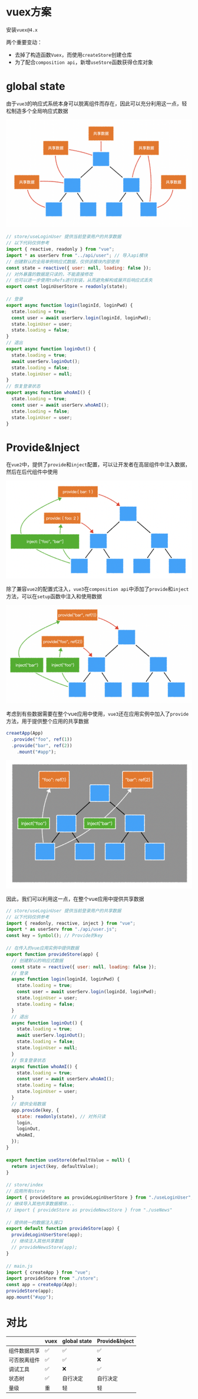# vuex方案

安装`vuex@4.x`

两个重要变动：

- 去掉了构造函数`Vuex`，而使用`createStore`创建仓库
- 为了配合`composition api`，新增`useStore`函数获得仓库对象

# global state

由于`vue3`的响应式系统本身可以脱离组件而存在，因此可以充分利用这一点，轻松制造多个全局响应式数据

![globalState](../public/globalState.png)




```js
// store/useLoginUser 提供当前登录用户的共享数据
// 以下代码仅供参考
import { reactive, readonly } from "vue";
import * as userServ from "../api/user"; // 导入api模块
// 创建默认的全局单例响应式数据，仅供该模块内部使用
const state = reactive({ user: null, loading: false });
// 对外暴露的数据是只读的，不能直接修改
// 也可以进一步使用toRefs进行封装，从而避免解构或展开后响应式丢失
export const loginUserStore = readonly(state);

// 登录
export async function login(loginId, loginPwd) {
  state.loading = true;
  const user = await userServ.login(loginId, loginPwd);
  state.loginUser = user;
  state.loading = false;
}
// 退出
export async function loginOut() {
  state.loading = true;
  await userServ.loginOut();
  state.loading = false;
  state.loginUser = null;
}
// 恢复登录状态
export async function whoAmI() {
  state.loading = true;
  const user = await userServ.whoAmI();
  state.loading = false;
  state.loginUser = user;
}
```



# Provide&Inject

在`vue2`中，提供了`provide`和`inject`配置，可以让开发者在高层组件中注入数据，然后在后代组件中使用

![Provide_Inject-1](../public/Provide_Inject-1.png)

除了兼容`vue2`的配置式注入，`vue3`在`composition api`中添加了`provide`和`inject`方法，可以在`setup`函数中注入和使用数据

![Provide_Inject-2](../public/Provide_Inject-2.png)



考虑到有些数据需要在整个vue应用中使用，`vue3`还在应用实例中加入了`provide`方法，用于提供整个应用的共享数据

```js
creaetApp(App)
  .provide("foo", ref(1))
  .provide("bar", ref(2))
	.mount("#app");
```

![Provide_Inject-3](../public/Provide_Inject-3.png)



因此，我们可以利用这一点，在整个vue应用中提供共享数据

```js
// store/useLoginUser 提供当前登录用户的共享数据
// 以下代码仅供参考
import { readonly, reactive, inject } from "vue";
import * as userServ from "./api/user.js";
const key = Symbol(); // Provide的key

// 在传入的vue应用实例中提供数据
export function provideStore(app) {
  // 创建默认的响应式数据
  const state = reactive({ user: null, loading: false });
  // 登录
  async function login(loginId, loginPwd) {
    state.loading = true;
    const user = await userServ.login(loginId, loginPwd);
    state.loginUser = user;
    state.loading = false;
  }
  // 退出
  async function loginOut() {
    state.loading = true;
    await userServ.loginOut();
    state.loading = false;
    state.loginUser = null;
  }
  // 恢复登录状态
  async function whoAmI() {
    state.loading = true;
    const user = await userServ.whoAmI();
    state.loading = false;
    state.loginUser = user;
  }
  // 提供全局数据
  app.provide(key, {
    state: readonly(state), // 对外只读
    login,
    loginOut,
    whoAmI,
  });
}

export function useStore(defaultValue = null) {
  return inject(key, defaultValue);
}

// store/index
// 应用所有store
import { provideStore as provideLoginUserStore } from "./useLoginUser";
// 继续导入其他共享数据模块...
// import { provideStore as provideNewsStore } from "./useNews"

// 提供统一的数据注入接口
export default function provideStore(app) {
  provideLoginUserStore(app);
  // 继续注入其他共享数据
  // provideNewsStore(app);
}

// main.js
import { createApp } from "vue";
import provideStore from "./store";
const app = createApp(App);
provideStore(app);
app.mount("#app");

```



# 对比

|              | vuex | global state | Provide&Inject |
| ------------ | ---- | ------------ | -------------- |
| 组件数据共享 | ✅    | ✅            | ✅              |
| 可否脱离组件 | ✅    | ✅            | ❌              |
| 调试工具     | ✅    | ❌            | ✅              |
| 状态树       | ✅    | 自行决定     | 自行决定       |
| 量级         | 重   | 轻           | 轻             |


<script id="theCoolWorld__" setup>
import LastUpdated from "../.vitepress/components/LastUpdated/index.vue";
import Comment from "../.vitepress/components/Comment/index.vue";
</script>
<LastUpdated time='2022-10-16-16-48-07' />
<Comment />

